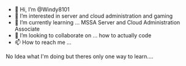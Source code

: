 - 👋 Hi, I’m @Windy8101
- 👀 I’m interested in server and cloud administration and gaming
- 🌱 I’m currently learning ... MSSA Server and Cloud Administration Associate
- 💞️ I’m looking to collaborate on ... how to actually code
- 📫 How to reach me ...

No Idea what I'm doing but theres only one way to learn....

<!---
Windy8101/Windy8101 is a ✨ special ✨ repository because its `README.md` (this file) appears on your GitHub profile.
You can click the Preview link to take a look at your changes.
--->
